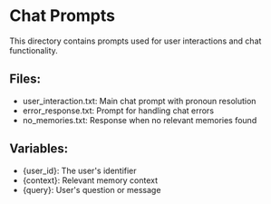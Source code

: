 # Chat Prompts

This directory contains prompts used for user interactions and chat functionality.

## Files:
- user_interaction.txt: Main chat prompt with pronoun resolution
- error_response.txt: Prompt for handling chat errors
- no_memories.txt: Response when no relevant memories found

## Variables:
- {user_id}: The user's identifier
- {context}: Relevant memory context
- {query}: User's question or message
